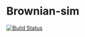 Brownian-sim
========

[![Build Status](https://travis-ci.org/equal-l2/brownian-sim.svg?branch=master)](https://travis-ci.org/equal-l2/brownian-sim)
